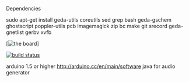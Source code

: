 Dependencies

sudo apt-get install geda-utils coreutils sed grep bash geda-gschem ghostscript poppler-utils pcb imagemagick zip bc make git srecord geda-gnetlist gerbv xvfb

[![the board](http://artifacts.meatstand.com/board.png)]

[![build status](http://ci.meatstand.com/projects/1/status.png?ref=master)](http://ci.meatstand.com/projects/1?ref=master)


arduino 1.5 or higher http://arduino.cc/en/main/software
java for audio generator

